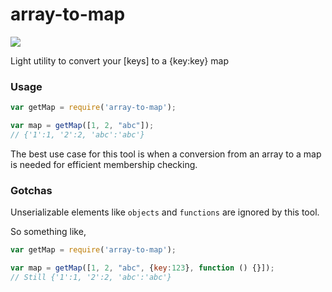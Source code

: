 # array-to-map

<a href="https://travis-ci.org/ashubham/array-to-map">
	<img src="https://api.travis-ci.org/ashubham/array-to-map.svg?branch=master"/>
</a>

Light utility to convert your [keys] to a {key:key} map


### Usage

```javascript
var getMap = require('array-to-map');

var map = getMap([1, 2, "abc"]);
// {'1':1, '2':2, 'abc':'abc'}
```
The best use case for this tool is when a conversion from an array to a map is needed for efficient membership checking.


### Gotchas

Unserializable elements like `objects` and `functions` are ignored by this tool.

So something like,
```javascript
var getMap = require('array-to-map');

var map = getMap([1, 2, "abc", {key:123}, function () {}]);
// Still {'1':1, '2':2, 'abc':'abc'}
```

